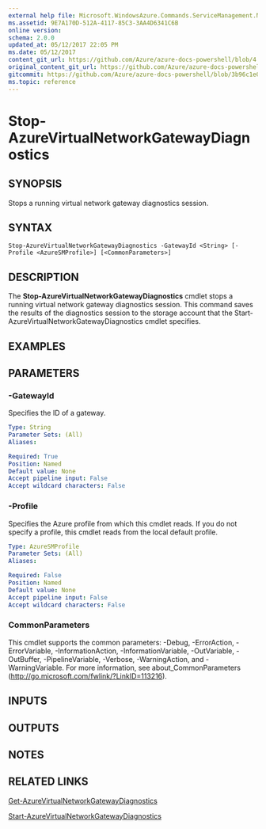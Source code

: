 ```yaml
---
external help file: Microsoft.WindowsAzure.Commands.ServiceManagement.Network.dll-Help.xml
ms.assetid: 9E7A170D-512A-4117-85C3-3AA4D6341C6B
online version:
schema: 2.0.0
updated_at: 05/12/2017 22:05 PM
ms.date: 05/12/2017
content_git_url: https://github.com/Azure/azure-docs-powershell/blob/4.1.0/azureps-cmdlets-docs/ServiceManagement/Azure/v4.0.0/Stop-AzureVirtualNetworkGatewayDiagnostics.md
original_content_git_url: https://github.com/Azure/azure-docs-powershell/blob/4.1.0/azureps-cmdlets-docs/ServiceManagement/Azure/v4.0.0/Stop-AzureVirtualNetworkGatewayDiagnostics.md
gitcommit: https://github.com/Azure/azure-docs-powershell/blob/3b96c1e0b28fc56dfbf6de55728d5478e0d02def
ms.topic: reference
---
```


# Stop-AzureVirtualNetworkGatewayDiagnostics

## SYNOPSIS
Stops a running virtual network gateway diagnostics session.

## SYNTAX

```
Stop-AzureVirtualNetworkGatewayDiagnostics -GatewayId <String> [-Profile <AzureSMProfile>] [<CommonParameters>]
```

## DESCRIPTION
The **Stop-AzureVirtualNetworkGatewayDiagnostics** cmdlet stops a running virtual network gateway diagnostics session.
This command saves the results of the diagnostics session to the storage account that the Start-AzureVirtualNetworkGatewayDiagnostics cmdlet specifies.

## EXAMPLES

## PARAMETERS

### -GatewayId
Specifies the ID of a gateway.

```yaml
Type: String
Parameter Sets: (All)
Aliases: 

Required: True
Position: Named
Default value: None
Accept pipeline input: False
Accept wildcard characters: False
```

### -Profile
Specifies the Azure profile from which this cmdlet reads. 
If you do not specify a profile, this cmdlet reads from the local default profile.

```yaml
Type: AzureSMProfile
Parameter Sets: (All)
Aliases: 

Required: False
Position: Named
Default value: None
Accept pipeline input: False
Accept wildcard characters: False
```

### CommonParameters
This cmdlet supports the common parameters: -Debug, -ErrorAction, -ErrorVariable, -InformationAction, -InformationVariable, -OutVariable, -OutBuffer, -PipelineVariable, -Verbose, -WarningAction, and -WarningVariable. For more information, see about_CommonParameters (http://go.microsoft.com/fwlink/?LinkID=113216).

## INPUTS

## OUTPUTS

## NOTES

## RELATED LINKS

[Get-AzureVirtualNetworkGatewayDiagnostics](./Get-AzureVirtualNetworkGatewayDiagnostics.md)

[Start-AzureVirtualNetworkGatewayDiagnostics](./Start-AzureVirtualNetworkGatewayDiagnostics.md)


